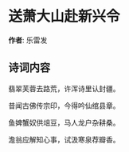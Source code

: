 # 送萧大山赴新兴令

**作者**: 乐雷发

## 诗词内容

翡翠芙蓉去路荒，许浑诗里认封疆。

昔闻古佛传宗印，今得吟仙绾县章。

鱼婢蟹奴供俎豆，马人龙户杂耕桑。

澹翁应解知心事，试汲寒泉荐瓣香。


